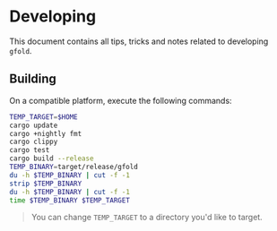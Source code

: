 # Developing

This document contains all tips, tricks and notes related to developing `gfold`.

## Building

On a compatible platform, execute the following commands:

```sh
TEMP_TARGET=$HOME
cargo update
cargo +nightly fmt
cargo clippy
cargo test
cargo build --release
TEMP_BINARY=target/release/gfold
du -h $TEMP_BINARY | cut -f -1
strip $TEMP_BINARY
du -h $TEMP_BINARY | cut -f -1
time $TEMP_BINARY $TEMP_TARGET
```

> You can change `TEMP_TARGET` to a directory you'd like to target.